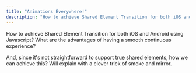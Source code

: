 ```yaml
---
title: "Animations Everywhere!"
description: "How to achieve Shared Element Transition for both iOS and Android using Javascript?"
---
```


How to achieve Shared Element Transition for both iOS and Android using Javascript? What are the advantages of having a smooth continuous experience?

And, since it's not straightforward to support true shared elements, how we can achieve this? Will explain with a clever trick of smoke and mirror.
